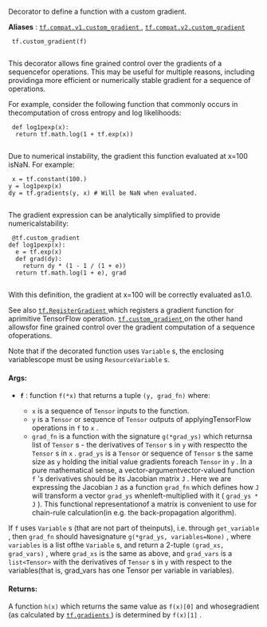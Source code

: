 Decorator to define a function with a custom gradient.

**Aliases** : [ `tf.compat.v1.custom_gradient` ](/api_docs/python/tf/custom_gradient), [ `tf.compat.v2.custom_gradient` ](/api_docs/python/tf/custom_gradient)

```
 tf.custom_gradient(f)
 
```

This decorator allows fine grained control over the gradients of a sequencefor operations.  This may be useful for multiple reasons, including providinga more efficient or numerically stable gradient for a sequence of operations.

For example, consider the following function that commonly occurs in thecomputation of cross entropy and log likelihoods:

```
 def log1pexp(x):
  return tf.math.log(1 + tf.exp(x))
 
```

Due to numerical instability, the gradient this function evaluated at x=100 isNaN.  For example:

```
 x = tf.constant(100.)
y = log1pexp(x)
dy = tf.gradients(y, x) # Will be NaN when evaluated.
 
```

The gradient expression can be analytically simplified to provide numericalstability:

```
 @tf.custom_gradient
def log1pexp(x):
  e = tf.exp(x)
  def grad(dy):
    return dy * (1 - 1 / (1 + e))
  return tf.math.log(1 + e), grad
 
```

With this definition, the gradient at x=100 will be correctly evaluated as1.0.

See also [ `tf.RegisterGradient` ](https://tensorflow.google.cn/api_docs/python/tf/RegisterGradient) which registers a gradient function for aprimitive TensorFlow operation. [ `tf.custom_gradient` ](https://tensorflow.google.cn/api_docs/python/tf/custom_gradient) on the other hand allowsfor fine grained control over the gradient computation of a sequence ofoperations.

Note that if the decorated function uses  `Variable` s, the enclosing variablescope must be using  `ResourceVariable` s.

#### Args:
- **`f`** : function  `f(*x)`  that returns a tuple  `(y, grad_fn)`  where:


    -  `x`  is a sequence of  `Tensor`  inputs to the function.
    -  `y`  is a  `Tensor`  or sequence of  `Tensor`  outputs of applyingTensorFlow operations in  `f`  to  `x` .
    -  `grad_fn`  is a function with the signature  `g(*grad_ys)`  which returnsa list of  `Tensor` s - the derivatives of  `Tensor` s in  `y`  with respectto the  `Tensor` s in  `x` .   `grad_ys`  is a  `Tensor`  or sequence of `Tensor` s the same size as  `y`  holding the initial value gradients foreach  `Tensor`  in  `y` . In a pure mathematical sense, a vector-argumentvector-valued function  `f` 's derivatives should be its Jacobian matrix `J` . Here we are expressing the Jacobian  `J`  as a function  `grad_fn` which defines how  `J`  will transform a vector  `grad_ys`  whenleft-multiplied with it ( `grad_ys * J` ). This functional representationof a matrix is convenient to use for chain-rule calculation(in e.g. the back-propagation algorithm).

If  `f`  uses  `Variable` s (that are not part of theinputs), i.e. through  `get_variable` , then  `grad_fn`  should havesignature  `g(*grad_ys, variables=None)` , where  `variables`  is a list ofthe  `Variable` s, and return a 2-tuple  `(grad_xs, grad_vars)` , where `grad_xs`  is the same as above, and  `grad_vars`  is a  `list<Tensor>` with the derivatives of  `Tensor` s in  `y`  with respect to the variables(that is, grad_vars has one Tensor per variable in variables).


#### Returns:
A function  `h(x)`  which returns the same value as  `f(x)[0]`  and whosegradient (as calculated by [ `tf.gradients` ](https://tensorflow.google.cn/api_docs/python/tf/gradients)) is determined by  `f(x)[1]` .

